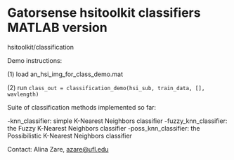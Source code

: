 # Gatorsense hsitoolkit classifiers MATLAB version
hsitoolkit/classification

Demo instructions:

(1) load an_hsi_img_for_class_demo.mat

(2) run `class_out = classification_demo(hsi_sub, train_data, [], wavlength)`

Suite of classification methods implemented so far:

-knn_classifier: simple K-Nearest Neighbors classifier
-fuzzy_knn_classifier: the Fuzzy K-Nearest Neighbors classifier
-poss_knn_classifier: the Possibilistic K-Nearest Neighbors classifier


Contact: Alina Zare, azare@ufl.edu
